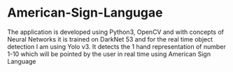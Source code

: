 # American-Sign-Langugae
The application is developed using Python3, OpenCV and with concepts of Neural Networks it is trained on DarkNet 53 and for the real time object detection I am using Yolo v3. It detects the 1 hand representation of number 1-10 which will be pointed by the user in real time using American Sign Language
